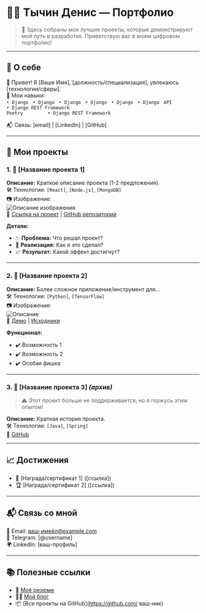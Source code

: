 # 👨‍💻 Тычин Денис — Портфолио

> 🚀 Здесь собраны мои лучшие проекты, которые демонстрируют мой путь в разработке. Приветствую вас в моем цифровом портфолио!

---

## 📌 О себе

👋 Привет! Я [Ваше Имя], [должность/специализация], увлекаюсь [технологии/сферы].  
🔧 Мои навыки:  
`• Django ` `• Django ` `• Django ` `• Django ` `• Django ` `• Django `
`API            • Django REST Framework`  
`Poetry         • Django REST Framework`

📬 Связь: [email] | [LinkedIn] | [GitHub]

---

## 🧩 Мои проекты

### 1. 🎯 [Название проекта 1]
**Описание:** Краткое описание проекта (1-2 предложения).  
🛠 Технологии: `[React]`, `[Node.js]`, `[MongoDB]`  
📷 Изображение:  
![Описание изображения](ссылка-на-изображение)  
🔗 [Ссылка на проект](https://example.com ) | [GitHub репозиторий](https://github.com/example )

**Детали:**  
- ✨ **Проблема:** Что решал проект?  
- 🔧 **Реализация:** Как я это сделал?  
- 📈 **Результат:** Какой эффект достигнут?

---

### 2. 🎯 [Название проекта 2]
**Описание:** Более сложное приложение/инструмент для...  
🛠 Технологии: `[Python]`, `[TensorFlow]`  
📷 Изображение:  
![Описание](ссылка-на-скриншот)  
🔗 [Демо](https://example.com ) | [Исходники](https://github.com/example )

**Функционал:**  
- ✔️ Возможность 1  
- ✔️ Возможность 2  
- ✔️ Особая фишка

---

### 3. 🎯 [Название проекта 3] *(архив)*
> ⚠️ Этот проект больше не поддерживается, но я горжусь этим опытом!

**Описание:** Краткая история проекта.  
🛠 Технологии: `[Java]`, `[Spring]`  
🔗 [GitHub](https://github.com/example )

---

## 📈 Достижения
- 🥇 [Награда/сертификат 1] ([ссылка])  
- 🏆 [Награда/сертификат 2] ([ссылка])

---

## 📬 Связь со мной
📩 Email: ваш-имейл@example.com  
💬 Telegram: [@username]  
🌍 LinkedIn: [ваш-профиль]  

---

## 📚 Полезные ссылки
- 📄 [Моё резюме](ссылка-на-pdf)  
- 🧑‍🏫 [Мой блог](https://example.com )  
- 📦 [Все проекты на GitHub](https://github.com/ ваш-ник)
